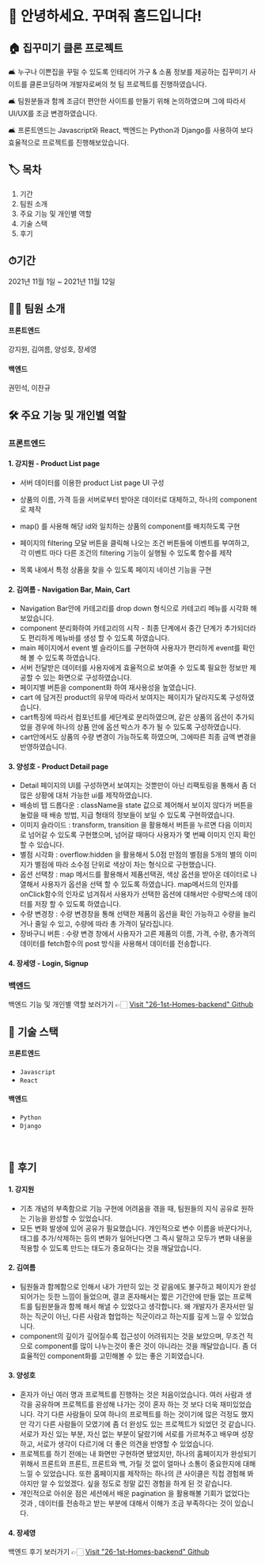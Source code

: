 # 🙌 안녕하세요. 꾸며줘 홈드입니다!   

## 🏠 집꾸미기 클론 프로젝트
🛋 누구나 이쁜집을 꾸밀 수 있도록 인테리어 가구 & 소품 정보를 제공하는 집꾸미기 사이트를 클론코딩하며 개발자로써의 첫 팀 프로젝트를 진행하였습니다.

🛋 팀원분들과 함께 조금더 편안한 사이트를 만들기 위해 논의하였으며 그에 따라서 UI/UX를 조금 변경하였습니다.

🛋 프론트엔드는 Javascript와 React, 백엔드는 Python과 Django를 사용하여 보다 효율적으로 프로젝트를 진행해보았습니다.


## 🏷 목차
1. 기간
2. 팀원 소개
3. 주요 기능 및 개인별 역할
4. 기술 스택
5. 후기


## ⏱기간
2021년 11월 1일 ~ 2021년 11월 12일

## 🙋‍♀️ 팀원 소개
#### 프론트엔드
강지원, 김여름, 양성호, 장세영
#### 백엔드
권민석, 이찬규

## 🛠 주요 기능 및 개인별 역할
### 프론트엔드

#### 1. 강지원 - Product List page
-  서버 데이터를 이용한 product List page UI 구성
- 상품의 이름, 가격 등을 서버로부터 받아온 데이터로 대체하고, 하나의 component로 제작
- map() 를 사용해 해당 id와 일치하는 상품의 component를 배치하도록 구현

- 페이지의 filtering 모달 버튼을 클릭해 나오는 조건 버튼들에 이벤트를 부여하고,
  각 이벤트 마다 다른 조건의 filtering 기능이 실행될 수 있도록 함수를 제작

- 목록 내에서 특정 상품을 찾을 수 있도록 페이지 네이션 기능을 구현


#### 2. 김여름 - Navigation Bar, Main, Cart
- Navigation Bar안에 카테고리를 drop down 형식으로 카테고리 메뉴를 시각화 해보았습니다.
- component 분리화하여 카테고리의 시작 - 최종 단계에서 중간 단계가 추가되더라도 편리하게 메뉴바를 생성 할 수 있도록 하였습니다.
- main 페이지에서 event 별 슬라이드를 구현하여 사용자가 편리하게 event를 확인해 볼 수 있도록 하였습니다.
- 서버 전달받은 데이터를 사용자에게 효율적으로 보여줄 수 있도록 필요한 정보만 제공할 수 있는 화면으로 구성하였습니다.
- 페이지별 버튼을 component화 하여 재사용성을 높였습니다.
- cart 에 담겨진 product의 유무에 따라서 보여지는 페이지가 달라지도록 구성하였습니다.
- cart특징에 따라서 컴포넌트를 세단계로 분리하였으며, 같은 상품의 옵션이 추가되었을 경우에 하나의 상품 안에 옵션 박스가 추가 될 수 있도록 구성하였습니다.
- cart안에서도 상품의 수량 변경이 가능하도록 하였으며, 그에따른 최종 금액 변경을 반영하였습니다.

#### 3. 양성호 - Product Detail page
- Detail 페이지의 UI를 구성하면서 보여지는 것뿐만이 아닌 리팩토링을 통해서 좀 더 많은 상황에 대처 가능한 ui를 제작하였습니다.
- 배송비 탭 드롭다운 : className을 state 값으로 제어해서 보이지 않다가 버튼을 눌렀을 때 배송 방법, 지급 형태의 정보들이 보일 수 있도록 구현하였습니다.
- 이미지 슬라이드 : transform, transition 을 활용해서 버튼을 누르면 다음 이미지로 넘어갈 수 있도록 구현했으며, 넘어갈 때마다 사용자가 몇 번째 이미지 인지 확인할 수 있습니다.
- 별점 시각화 : overflow:hidden 을 활용해서 5.0점 만점의 별점을 5개의 별의 이미지가 별점에 따라 소수점 단위로 색상이 차는 형식으로 구현했습니다.
- 옵션 선택창 : map 메서드를 활용해서 제품선택권, 색상 옵션을 받아온 데이터로 나열해서 사용자가 옵션을 선택 할 수 있도록 하였습니다.
  map메서드의 인자를 onClick함수의 인자로 넘겨줘서 사용자가 선택한 옵션에 대해서만 수량박스에 데이터를 저장 할 수 있도록 하였습니다.
- 수량 변경창 : 수량 변경창을 통해 선택한 제품의 옵션을 확인 가능하고 수량을 늘리거나 줄일 수 있고, 수량에 따라 총 가격이 달라집니다.
- 장바구니 버튼 : 수량 변경 창에서 사용자가 고른 제품의 이름, 가격, 수량, 총가격의 데이터를 fetch함수의 post 방식을 사용해서 데이터를 전송합니다.

#### 4. 장세영 - Login, Signup
### 백엔드
백엔드 기능 및 개인별 역할 보러가기 👉🏻 [Visit "26-1st-Homes-backend" Github](https://github.com/wecode-bootcamp-korea/26-1st-Homes-backend)   
   
## 🧰 기술 스택
#### 프론트엔드
* `Javascript`
* `React`
#### 백엔드
* `Python`
* `Django`
<br>   

## 📝 후기
#### 1. 강지원 
* 기초 개념의 부족함으로 기능 구현에 어려움을 겪을 때, 팀원들의 지식 공유로
  원하는 기능을 완성할 수 있었습니다.
* 모든 변화 발생에 있어 공유가 필요했습니다.
  개인적으로 변수 이름을 바꾼다거나,  태그를 추가/삭제하는 등의 변화가 일어난다면
  그 즉시 말하고 모두가 변화 내용을 적용할 수 있도록 만드는 태도가 중요하다는 것을 깨달았습니다.
#### 2. 김여름 
* 팀원들과 함께함으로 인해서 내가 가만히 있는 것 같음에도 불구하고 페이지가 완성되어가는 듯한 느낌이 들었으며, 결코 혼자해서는 짧은 기간안에 만들 없는 프로젝트를 팀원분들과 함께 해서 해낼 수 있었다고 생각합니다. 왜 개발자가 혼자서만 일하는 직군이 아닌, 다른 사람과 협업하는 직군이라고 하는지를 깊게 느낄 수 있었습니다.
* component의 깊이가 깊어질수록 접근성이 어려워지는 것을 보았으며, 무조건 적으로 component를 많이 나누는것이 좋은 것이 아니라는 것을 깨달았습니다. 좀 더 효율적인 component화를 고민해볼 수 있는 좋은 기회였습니다.

#### 3. 양성호 
* 혼자가 아닌 여러 명과 프로젝트를 진행하는 것은 처음이었습니다. 여러 사람과 생각을 공유하며 프로젝트를 완성해 나가는 것이 혼자 하는 것 보다 더욱 재미있었습니다. 각기 다른 사람들이 모여 하나의 프로젝트를 하는 것이기에 많은 걱정도 했지만 각기 다른 사람들이 모였기에 좀 더 완성도 있는 프로젝트가 되었던 것 같습니다. 서로가 자신 있는 부분, 자신 없는 부분이 달랐기에 서로를 가르쳐주고 배우며 성장하고, 서로가 생각이 다르기에 더 좋은 의견을 반영할 수 있었습니다.
* 프로젝트를 하기 전에는 내 화면만 구현하면 됐었지만, 하나의 홈페이지가 완성되기 위해서 프론트와 프론트, 프론트와 백, 가릴 것 없이 얼마나 소통이 중요한지에 대해 느낄 수 있었습니다. 또한 홈페이지를 제작하는 하나의 큰 사이클은 직접 경험해 봐야지만 알 수 있었겠다. 싶을 정도로 정말 값진 경험을 하게 된 것 같습니다.
* 개인적으로 아쉬운 점은 세션에서 배운 pagination 을 활용해볼 기회가 없었다는 것과 , 데이터를 전송하고 받는 부분에 대해서 이해가 조금 부족하다는 것이 있습니다.

#### 4. 장세영 

백엔드 후기 보러가기 👉🏻 [Visit "26-1st-Homes-backend" Github](https://github.com/wecode-bootcamp-korea/26-1st-Homes-backend)   

<br>   
  
